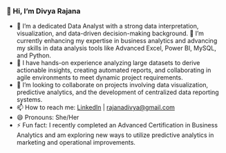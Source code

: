 ### 👋 Hi, I’m Divya Rajana

- 👀 I’m a dedicated Data Analyst with a strong data interpretation, visualization, and data-driven decision-making background.
🌱 I’m currently enhancing my expertise in business analytics and advancing my skills in data analysis tools like Advanced Excel, Power BI, MySQL, and Python.
- 💼 I have hands-on experience analyzing large datasets to derive actionable insights, creating automated reports, and collaborating in agile environments to meet dynamic project requirements.
- 💞️ I’m looking to collaborate on projects involving data visualization, predictive analytics, and the development of centralized data reporting systems.
- 📫 How to reach me: [LinkedIn](https://www.linkedin.com/in/divya-rajana-d26983r/) | rajanadivya@gmail.com
- 😄 Pronouns: She/Her
- ⚡ Fun fact: I recently completed an Advanced Certification in Business Analytics and am exploring new ways to utilize predictive analytics in marketing and operational improvements.


<!---
divya-rajana/divya-rajana is a ✨ special ✨ repository because its `README.md` (this file) appears on your GitHub profile.
You can click the Preview link to take a look at your changes.
--->
